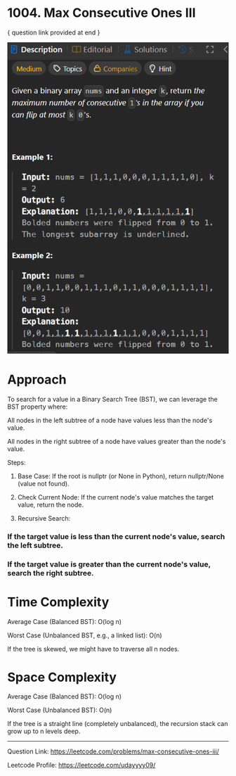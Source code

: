# 1004. Max Consecutive Ones III                                 
{ question link provided at end }

![alt text](image.png)

# Approach

To search for a value in a Binary Search Tree (BST), we can leverage the BST property where:

All nodes in the left subtree of a node have values less than the node's value.

All nodes in the right subtree of a node have values greater than the node's value.

Steps:

1. Base Case: If the root is nullptr (or None in Python), return nullptr/None (value not found).

2. Check Current Node: If the current node's value matches the target value, return the node.

3. Recursive Search:

### If the target value is less than the current node's value, search the left subtree.

### If the target value is greater than the current node's value, search the right subtree.

# Time Complexity

Average Case (Balanced BST): O(log n)

Worst Case (Unbalanced BST, e.g., a linked list): O(n)

If the tree is skewed, we might have to traverse all n nodes.

# Space Complexity

Average Case (Balanced BST): O(log n)

Worst Case (Unbalanced BST): O(n)

If the tree is a straight line (completely unbalanced), the recursion stack can grow up to n levels deep.

-------------------------------------------------------------------------------------------------

Question Link: https://leetcode.com/problems/max-consecutive-ones-iii/

Leetcode Profile: https://leetcode.com/udayyyy09/
